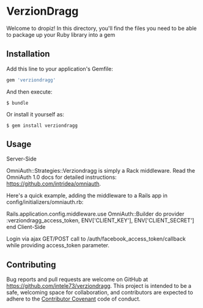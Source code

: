 # VerzionDragg

Welcome to dropiz! In this directory, you'll find the files you need to be able to package up your Ruby library into a gem

## Installation

Add this line to your application's Gemfile:

```ruby
gem 'verziondragg'
```

And then execute:

    $ bundle

Or install it yourself as:

    $ gem install verziondragg

## Usage

Server-Side

OmniAuth::Strategies::Verziondragg is simply a Rack middleware. Read the OmniAuth 1.0 docs for detailed instructions: https://github.com/intridea/omniauth.

Here's a quick example, adding the middleware to a Rails app in config/initializers/omniauth.rb:

Rails.application.config.middleware.use OmniAuth::Builder do
  provider :verziondragg_access_token, ENV['CLIENT_KEY'], ENV['CLIENT_SECRET']
end
Client-Side

Login via ajax GET/POST call to /auth/facebook_access_token/callback while providing access_token parameter.


## Contributing

Bug reports and pull requests are welcome on GitHub at https://github.com/intele73/verziondragg. This project is intended to be a safe, welcoming space for collaboration, and contributors are expected to adhere to the [Contributor Covenant](http://contributor-covenant.org) code of conduct.
